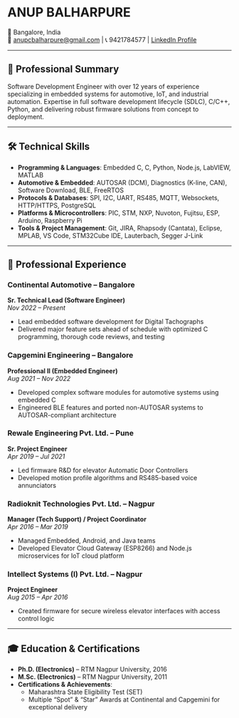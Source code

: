 # ANUP BALHARPURE
📍 Bangalore, India  
📧 [anupcbalharpure@gmail.com](mailto:anupcbalharpure@gmail.com) | 📞 9421784577 | [LinkedIn Profile](#)

---

## 💼 Professional Summary
Software Development Engineer with over 12 years of experience specializing in embedded systems for automotive, IoT, and industrial automation. Expertise in full software development lifecycle (SDLC), C/C++, Python, and delivering robust firmware solutions from concept to deployment.

---

## 🛠️ Technical Skills

- **Programming & Languages**: Embedded C, C, Python, Node.js, LabVIEW, MATLAB  
- **Automotive & Embedded**: AUTOSAR (DCM), Diagnostics (K-line, CAN), Software Download, BLE, FreeRTOS  
- **Protocols & Databases**: SPI, I2C, UART, RS485, MQTT, Websockets, HTTP/HTTPS, PostgreSQL  
- **Platforms & Microcontrollers**: PIC, STM, NXP, Nuvoton, Fujitsu, ESP, Arduino, Raspberry Pi  
- **Tools & Project Management**: Git, JIRA, Rhapsody (Cantata), Eclipse, MPLAB, VS Code, STM32Cube IDE, Lauterbach, Segger J-Link  

---

## 👔 Professional Experience

### **Continental Automotive – Bangalore**  
**Sr. Technical Lead (Software Engineer)**  
*Nov 2022 – Present*  
- Lead embedded software development for Digital Tachographs  
- Delivered major feature sets ahead of schedule with optimized C programming, thorough code reviews, and testing

### **Capgemini Engineering – Bangalore**  
**Professional II (Embedded Engineer)**  
*Aug 2021 – Nov 2022*  
- Developed complex software modules for automotive systems using embedded C  
- Engineered BLE features and ported non-AUTOSAR systems to AUTOSAR-compliant architecture

### **Rewale Engineering Pvt. Ltd. – Pune**  
**Sr. Project Engineer**  
*Apr 2019 – Jul 2021*  
- Led firmware R&D for elevator Automatic Door Controllers  
- Developed motion profile algorithms and RS485-based voice annunciators

### **Radioknit Technologies Pvt. Ltd. – Nagpur**  
**Manager (Tech Support) / Project Coordinator**  
*Apr 2016 – Mar 2019*  
- Managed Embedded, Android, and Java teams  
- Developed Elevator Cloud Gateway (ESP8266) and Node.js microservices for IoT cloud platform

### **Intellect Systems (I) Pvt. Ltd. – Nagpur**  
**Project Engineer**  
*Aug 2015 – Apr 2016*  
- Created firmware for secure wireless elevator interfaces with access control logic

---

## 🎓 Education & Certifications

- **Ph.D. (Electronics)** – RTM Nagpur University, 2016  
- **M.Sc. (Electronics)** – RTM Nagpur University, 2011  
- **Certifications & Achievements**:  
  - Maharashtra State Eligibility Test (SET)  
  - Multiple “Spot” & “Star” Awards at Continental and Capgemini for exceptional delivery  

